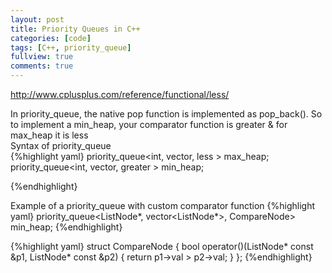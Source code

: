 ```yaml
---
layout: post
title: Priority Queues in C++
categories: [code]
tags: [C++, priority_queue]
fullview: true
comments: true
---
```



<a>http://www.cplusplus.com/reference/functional/less/</a>


In priority_queue, the native pop function is implemented as pop_back().
So to implement a min_heap, your comparator function is greater<int> &
for max_heap it is less<int>
<br>
Syntax of priority_queue
<br>
{%highlight yaml}
priority_queue<int, vector<int>, less<int> > max_heap;
priority_queue<int, vector<int>, greater<int> > min_heap;

{%endhighlight}


Example of a  priority_queue with custom comparator function
{%highlight yaml}
priority_queue<ListNode*, vector<ListNode*>, CompareNode> min_heap;
{%endhighlight}

{%highlight yaml}
struct CompareNode {
    bool operator()(ListNode* const &p1, ListNode* const &p2) {
        return p1->val > p2->val;
    }
};
{%endhighlight}
